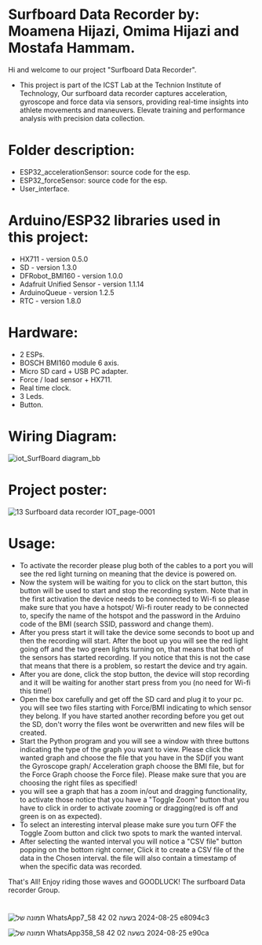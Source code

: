 # Surfboard Data Recorder by: Moamena Hijazi, Omima Hijazi and Mostafa Hammam.

Hi and welcome to our project "Surfboard Data Recorder".
- This project is part of the ICST Lab at the Technion Institute of Technology, Our surfboard data recorder captures acceleration, gyroscope and force data via sensors, providing real-time insights into athlete movements and maneuvers. Elevate training and performance analysis with precision data collection.

# Folder description:
- ESP32_accelerationSensor: source code for the esp. 
- ESP32_forceSensor: source code for the esp.
- User_interface. 

# Arduino/ESP32 libraries used in this project:
- HX711 - version 0.5.0
- SD - version 1.3.0
- DFRobot_BMI160 - version 1.0.0
- Adafruit Unified Sensor - version 1.1.14
- ArduinoQueue - version 1.2.5
- RTC - version 1.8.0

# Hardware: 
- 2 ESPs.
- BOSCH BMI160 module 6 axis.
- Micro SD card + USB PC adapter.
- Force / load sensor  + HX711.
- Real time clock.
- 3 Leds.
- Button.

# Wiring Diagram: 

![iot_SurfBoard diagram_bb](https://github.com/user-attachments/assets/8e3639b6-3017-4b42-83bf-ef7ab1cd16a8)

# Project poster: 
![13 Surfboard data recorder IOT_page-0001](https://github.com/user-attachments/assets/b1430919-c4b2-4e2b-9617-c4fe7bcb412b)


# Usage: 
- To activate the recorder please plug both of the cables to a port you will see the red light turning on meaning that the device is powered on.
- Now the system will be waiting for you to click on the start button, this button will be used to start and stop the recording system. Note that in the first activation the device needs to be connected to Wi-fi so please make sure that you have a hotspot/ Wi-fi router ready to be connected to, specify the name of the hotspot and the password in the Arduino code of the BMI (search SSID, password and change them).
- After you press start it will take the device some seconds to boot up and then the recording will start. After the boot up you will see the red light going off and the two green lights turning on, that means that both of the sensors has started recording. If you notice that this is not the case that means that there is a problem, so restart the device and try again.
- After you are done, click the stop button, the device will stop recording and it will be waiting for another start press from you (no need for Wi-fi this time!)
- Open the box carefully and get off the SD card and plug it to your pc. you will see two files starting with Force/BMI indicating to which sensor they belong. If you have started another recording before you get out the SD, don't worry the files wont be overwritten and new files will be created.
- Start the Python program and you will see a window with three buttons indicating the type of the graph you want to view. Please click the wanted graph and choose the file that you have in the SD(if you want the Gyroscope graph/ Acceleration graph choose the BMI file, but for the Force Graph choose the Force file). Please make sure that you are choosing the right files as specified!
- you will see a graph that has a zoom in/out and dragging functionality, to activate those notice that you have a "Toggle Zoom" button that you have to click in order to activate zooming or dragging(red is off and green is on as expected).
- To select an interesting interval please make sure you turn OFF the Toggle Zoom button and click two spots to mark the wanted interval.
- After selecting the wanted interval you will notice a "CSV file" button popping on the bottom right corner, Click it to create a CSV file of the data in the Chosen interval. the file will also contain a timestamp of when the specific data was recorded.

That's All! Enjoy riding those waves and GOODLUCK!
The surfboard Data recorder Group.

# 

![תמונה של WhatsApp‏ 2024-08-25 בשעה 02 42 58_7e8094c3](https://github.com/user-attachments/assets/ceefeaf6-d52c-4968-ad4d-840f3396afd3)

![תמונה של WhatsApp‏ 2024-08-25 בשעה 02 42 58_358e90ca](https://github.com/user-attachments/assets/9d1c2bbe-bb86-49fe-b9b7-62107f0556d8)

